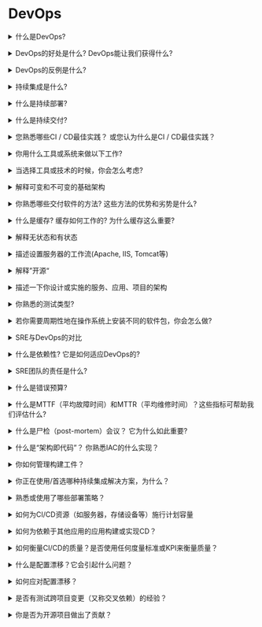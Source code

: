 # DevOps

<details>
<summary>什么是DevOps?</summary><br><b>

Amazon:
"DevOps 集文化理念、实践和工具于一身，可以提高组织高速交付应用程序和服务的能力，与使用传统软件开发和基础设施管理流程相比，能够帮助组织更快地发展和改进产品。这种速度使组织能够更好地服务其客户，并在市场上更高效地参与竞争。"

Microsoft:
"DevOps 是人员，流程和产品的结合，可为我们的最终用户持续交付价值。 “Dev”和“Ops”的收缩是指取代孤立的开发和运营来创建多学科的团队，这些团队现在可以与共享的高效实践和工具一起工作。 DevOps 的基本实践包括敏捷计划，持续集成，持续交付以及对应用程序的监视。"

Red Hat:
"DevOps 描述了加速想法（例如新软件功能，增强要求或错误修复）从开发到在生产环境中进行部署的过程，可以为用户提供价值。 这些方法要求开发团队和运营团队经常沟通，并以同情他人的态度对待他们的工作。 可伸缩性和灵活的配置也是必要的。 使用 DevOps，那些最需要电源的人可以通过自助服务和自动化来获得电源。 通常在标准开发环境中进行编码的开发人员会与 IT 运营紧密合作，以在不牺牲可靠性的情况下加快软件的构建，测试和发布的速度。"

</b></details>

<details>
<summary>DevOps的好处是什么? DevOps能让我们获得什么?</summary><br><b>

可以提到以下几点：

- 合作
- 改善交付
- 安全
- 速度
- 规模
- 可靠性

</b></details>

<details>
<summary>DevOps的反例是什么?</summary><br><b>

- 不允许在周五推进生产
- 一个特定的人负责不同的任务。例如，只有一个人被允许合并其他人的代码
- 对待生产环境的方式与开发环境不同。例如，没有在开发环境中实现安全性

</b></details>

<details>
<summary>持续集成是什么?</summary><br><b>

在软件开发过程中，频繁地将代码集成到主干上，然后进行自动化测试。
持续集成的目的，就是让产品可以快速迭代，同时还能保持高质量。它的核心措施是，代码集成到主干之前，必须通过自动化测试。只要有一个测试用例失败，就不能集成。

</b></details>

<details>
<summary>什么是持续部署?</summary><br><b>

持续部署（Continuous Deployment）：代码通过评审以后，自动部署到生产环境，是持续交付的下一步。持续部署的目标是，代码在任何时刻都是可部署的，可以进入生产阶段。持续部署的前提是能自动化完成测试、构建、部署等步骤。

</b></details>

<details>
<summary>什么是持续交付?</summary><br><b>

持续交付（Continuous Delivery）：频繁地将软件的新版本，交付给质量团队或者用户，以供评审。如果评审通过，代码就进入生产阶段。持续交付可以看作持续集成的下一步。它强调的是，不管怎么更新，软件是随时随地可以交付的。
持续交付的目标是拥有一个可随时部署到生产环境的代码库。
在持续交付中，每个阶段（从代码更改的合并，到生产就绪型构建版本的交付）都涉及测试自动化和代码发布自动化。在流程结束时，运维团队可以快速、轻松地将应用部署到生产环境中。

</b></details>

<details>
<summary>您熟悉哪些CI / CD最佳实践？ 或您认为什么是CI / CD最佳实践？</summary><br><b>

</b></details>

<details>
<summary>你用什么工具或系统来做以下工作?</summary><br><b>

- CI/CD：Jenkins, Circle CI, Travis
- 配置架构：Terraform, CloudFormation
- 配置管理：Ansible, Puppet, Chef
- 监控告警：Prometheus, Nagios
- 日志：Logstash, Graylog, Fluentd
- 代码审查：Gerrit, Review Board
- 代码覆盖：Cobertura, Clover, JaCoCo
- 测试：Robot, Serenity, Gauge

</b></details>

<details>
<summary>当选择工具或技术的时候，你会怎么考虑?</summary><br><b>

回答时提到以下几点：

- 成熟的或尖端的
- 社区大小
- 架构方面，如有无 agent、中心化或去中心化

</b></details>

<details>
<summary>解释可变和不可变的基础架构</summary><br><b>

可变架构（mutable infrastructure）：可变架构是 IT 服务器基础架构，能够定期直接进行修改和更新。传统上，由于可变方法提供更大的短期灵活性，服务器体系结构是可变的。 但是，可变的基础结构会以不可变的基础结构为可能，但要以不同服务器部署之间的可预测性和一致性为代价。

在可变的架构中，将更改应用到现有架构之上，并且随着时间的推移，架构会建立更改历史记录。遵循可变架构范例的工具如 Ansible，Puppet 和 Chef 。

在不可变的架构范例中，每项更改实际上都是一个新的架构。因此，对服务器的更改将导致变为新服务器而不是对其进行更新。遵循不变基础架构范例的技术如 Terraform 。

</b></details>

<details>
<summary>你熟悉哪些交付软件的方法? 这些方法的优势和劣势是什么?</summary><br><b>

- 构建 - 将所有文件收集到一个构建文件中（如 tar），然后交付给用户
- 打包 - 取决于操作系统，你可以用操作系统的包管理工具（如 rpm），通过包管理命令来安装、卸载、更新软件
- 镜像 - 只要能包含所有能让这个软件跑起来所需的东西就行，不管是 VM 或者容器镜像

</b></details>

<details>
<summary>什么是缓存? 缓存如何工作的? 为什么缓存这么重要?</summary><br><b>

</b></details>

<details>
<summary>解释无状态和有状态</summary><br><b>

无状态应用不会在主机中存储任何数据，因此非常适合水平扩展和微服务。
有状态应用依赖于存储来保存状态和数据，通常数据库是有状态应用。

</b></details>

<details>
<summary>描述设置服务器的工作流(Apache, IIS, Tomcat等)</summary><br><b>

</b></details>

<details>
<summary>解释”开源“</summary><br><b>

</b></details>

<details>
<summary>描述一下你设计或实施的服务、应用、项目的架构</summary><br><b>

</b></details>

<details>
<summary>你熟悉的测试类型?</summary><br><b>

Styling, unit, functional, API, integration, smoke, scenario, ...

You should be able to explain those that you mention.
</b></details>

<details>
<summary>若你需要周期性地在操作系统上安装不同的软件包，你会怎么做?</summary><br><b>

It can be as simple as one Ansible (or other CM tool) task that runs periodically with Cron. In more advanced cases, perhaps a CI system.
</b></details>

<details>
<summary>SRE与DevOps的对比</summary><br><b>

</b></details>

<details>
<summary>什么是依赖性? 它是如何适应DevOps的?</summary><br><b>

Reliability, when used in DevOps context, is the ability of a system to recover from infrastructure failure or disruption. Part of it is also being able to scale based on your organization or team demands.
</b></details>

<details>
<summary>SRE团队的责任是什么?</summary><br><b>

One can argue whether it's per company definition or a global one but at least according to a large companies, like Google for example, the SRE team is responsible for availability, latency, performance, efficiency, change management, monitoring, emergency response, and capacity planning of their services
</b></details>

<details>
<summary>什么是错误预算?</summary><br><b>

</b></details>

<details>
<summary>什么是MTTF（平均故障时间）和MTTR（平均维修时间）？这些指标可帮助我们评估什么?</summary><br><b>

</b></details>

<details>
<summary>什么是尸检（post-mortem）会议？ 它为什么如此重要?</summary><br><b>

</b></details>

<details>
<summary>什么是“架构即代码”？ 你熟悉IAC的什么实现？</summary><br><b>

</b></details>

<details>
<summary>你如何管理构建工件？</summary><br><b>

</b></details>

<details>
<summary>你正在使用/首选哪种持续集成解决方案，为什么？</summary><br><b>

</b></details>

<details>
<summary>熟悉或使用了哪些部署策略？</summary><br><b>

</b></details>

<details>
<summary>如何为CI/CD资源（如服务器，存储设备等）施行计划容量</summary><br><b>

</b></details>

<details>
<summary>如何为依赖于其他应用的应用构建或实现CD？</summary><br><b>

</b></details>

<details>
<summary>如何衡量CI/CD的质量？是否使用任何度量标准或KPI来衡量质量？</summary><br><b>

</b></details>

<details>
<summary>什么是配置漂移？它会引起什么问题？</summary><br><b>

简单来说：就是配置不同步，多个服务器有着相似或相同的配置，但在配置更新时，只有部分服务器更新了配置，造成了各个服务器之间配置相对不同步。会造成很多问题，且不易排查。

</b></details>

<details>
<summary>如何应对配置漂移？</summary><br><b>

</b></details>

<details>
<summary>是否有测试跨项目变更（又称交叉依赖）的经验？</summary><br><b>

交叉依赖：当有多个独立项目，而你想相互构建而不是单独构建

</b></details>

<details>
<summary>你是否为开源项目做出了贡献？</summary><br><b>

</b></details>
